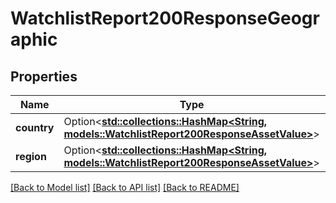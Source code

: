 # WatchlistReport200ResponseGeographic

## Properties

Name | Type | Description | Notes
------------ | ------------- | ------------- | -------------
**country** | Option<[**std::collections::HashMap<String, models::WatchlistReport200ResponseAssetValue>**](WatchlistReport_200_response_asset_value.md)> |  | [optional]
**region** | Option<[**std::collections::HashMap<String, models::WatchlistReport200ResponseAssetValue>**](WatchlistReport_200_response_asset_value.md)> |  | [optional]

[[Back to Model list]](../README.md#documentation-for-models) [[Back to API list]](../README.md#documentation-for-api-endpoints) [[Back to README]](../README.md)


